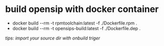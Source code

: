 # build opensip with docker container

- docker build --rm -t rpmtoolchain:latest -f ./Dockerfile.rpm  .
- docker build --rm -t opensips-build:latest -f ./Dockerfile.dep  .

*tips: import your source dir with onbuild triger*
